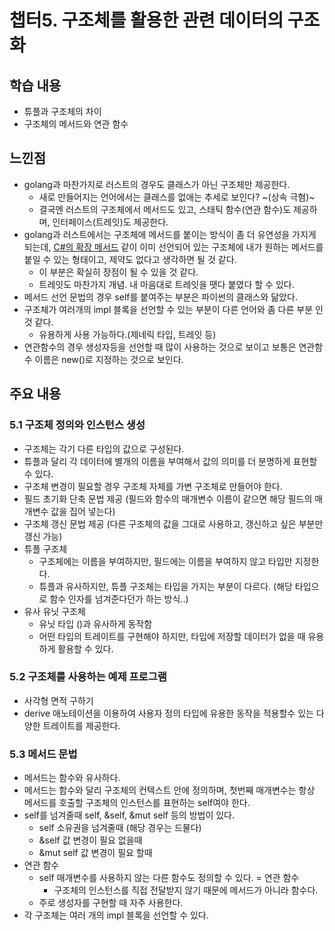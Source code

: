 # 챕터5. 구조체를 활용한 관련 데이터의 구조화

## 학습 내용
- 튜플과 구조체의 차이
- 구조체의 메서드와 연관 함수

## 느낀점
- golang과 마찬가지로 러스트의 경우도 클래스가 아닌 구조체만 제공한다.
    - 새로 만들어지는 언어에서는 클래스를 없애는 추세로 보인다? ~(상속 극혐)~
    - 결국엔 러스트의 구조체에서 메서드도 있고, 스태틱 함수(연관 함수)도 제공하며, 인터페이스(트레잇)도 제공한다.
- golang과 러스트에서는 구조체에 메서드를 붙이는 방식이 좀 더 유연성을 가지게 되는데, [C#의 확장 메서드](https://docs.microsoft.com/ko-kr/dotnet/csharp/programming-guide/classes-and-structs/extension-methods) 같이 이미 선언되어 있는 구조체에 내가 원하는 메서드를 붙일 수 있는 형태이고, 제약도 없다고 생각하면 될 것 같다.
    - 이 부분은 확실히 장점이 될 수 있을 것 같다.
    - 트레잇도 마찬가지 개념. 내 마음대로 트레잇을 뗏다 붙였다 할 수 있다.
- 메서드 선언 문법의 경우 self를 붙여주는 부분은 파이썬의 클래스와 닮았다.
- 구조체가 여러개의 impl 블록을 선언할 수 있는 부분이 다른 언어와 좀 다른 부분 인 것 같다.
    - 유용하게 사용 가능하다.(제네릭 타입, 트레잇 등)
- 연관함수의 경우 생성자등을 선언할 때 많이 사용하는 것으로 보이고 보통은 연관함수 이름은 new()로 지정하는 것으로 보인다.

## 주요 내용

### 5.1 구조체 정의와 인스턴스 생성
- 구조체는 각기 다른 타입의 값으로 구성된다.
- 튜플과 달리 각 데이터에 별개의 이름을 부여해서 값의 의미를 더 분명하게 표현할 수 있다.
- 구조체 변경이 필요할 경우 구조체 자체를 가변 구조체로 만들어야 한다.
- 필드 초기화 단축 문법 제공 (필드와 함수의 매개변수 이름이 같으면 해당 필드의 매개변수 값을 집어 넣는다)
- 구조체 갱신 문법 제공 (다른 구조체의 값을 그대로 사용하고, 갱신하고 싶은 부분만 갱신 가능)
- 튜플 구조체
    - 구조체에는 이름을 부여하지만, 필드에는 이름을 부여하지 않고 타입만 지정한다.
    - 튜플과 유사하지만, 튜플 구조체는 타입을 가지는 부분이 다르다. (해당 타입으로 함수 인자를 넘겨준다던가 하는 방식..)
- 유사 유닛 구조체
    - 유닛 타입 ()과 유사하게 동작함
    - 어떤 타입의 트레이트를 구현해야 하지만, 타입에 저장할 데이터가 없을 때 유용하게 활용할 수 있다.

### 5.2 구조체를 사용하는 예제 프로그램
- 사각형 면적 구하기
- derive 애노테이션을 이용하여 사용자 정의 타입에 유용한 동작을 적용할수 있는 다양한 트레이트를 제공한다.

### 5.3 메서드 문법
- 메서드는 함수와 유사하다.
- 메서드는 함수와 달리 구조체의 컨텍스트 안에 정의하며, 첫번째 매개변수는 항상 메서드를 호출할 구조체의 인스턴스를 표현하는 self여야 한다.
- self를 넘겨줄때 self, &self, &mut self 등의 방법이 있다.
    - self 소유권을 넘겨줄때 (해당 경우는 드물다)
    - &self 값 변경이 필요 없을때
    - &mut self 값 변경이 필요 할때
- 연관 함수
    - self 매개변수를 사용하지 않는 다른 함수도 정의할 수 있다. = 연관 함수
        - 구조체의 인스턴스를 직접 전달받지 않기 때문에 메서드가 아니라 함수다.
    - 주로 생성자를 구현할 때 자주 사용한다.
- 각 구조체는 여러 개의 impl 블록을 선언할 수 있다.